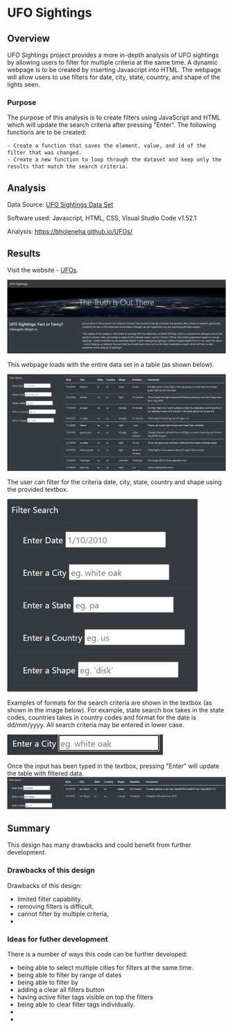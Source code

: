 # UFO Sightings 

## Overview 
UFO Sightings project provides a more in-depth analysis of UFO sightings by allowing users to filter for multiple criteria at the same time. A dynamic webpage is to be created by inserting Javascript into HTML. The webpage will allow users to use filters for date, city, state, country, and shape of the lights seen. 

### Purpose 
The purpose of this analysis is to create filters using JavaScript and HTML which will update the search criteria after pressing "Enter". The following functions are to be created:

    - Create a function that saves the element, value, and id of the filter that was changed. 
    - Create a new function to loop through the dataset and keep only the results that match the search criteria. 

## Analysis 

Data Source: [UFO Sightings Data Set](static/js/data.js)

Software used: Javascript, HTML, CSS, Visual Studio Code v1.52.1

Analysis: https://bholeneha.github.io/UFOs/

## Results
Visit the website - [UFOs](https://bholeneha.github.io/UFOs/). 

![Website Intro](Resources/website.png)

This webpage loads with the entire data set in a table (as shown below). 

![Unfiltered Table](Resources/unfiltered_table.png)

The user can filter for the criteria date, city, state, country and shape using the provided textbox.

![Filters](Resources/filters.png) 

Examples of formats for the search criteria are shown in the textbox (as shown in the image below). For example, state search box takes in the state codes, countries takes in country codes and format for the date is dd/mm/yyyy. All search criteria may be entered in lower case. 

![Search Examples](Resources/placeholder.png)


Once the input has been typed in the textbox, pressing "Enter" will update the table with filtered data. 
![Filtered Table](Resources/filtered_table.png)


## Summary

This design has many drawbacks and could benefit from further development. 

### Drawbacks of this design
Drawbacks of this design: 
- limited filter capability. 
- removing filters is difficult. 
- cannot filter by multiple criteria, 
- 

### Ideas for futher development
There is a number of ways this code can be further developed:
- being able to select multiple cities for filters at the same time. 
- being able to filter by range of dates
- being able to filter by 
- adding a clear all filters button 
- having active filter tags visible on top the filters 
- being able to clear filter tags individually. 
- 
- 

